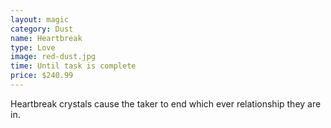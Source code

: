 ```yaml
---
layout: magic
category: Dust
name: Heartbreak
type: Love
image: red-dust.jpg
time: Until task is complete
price: $240.99
---
```


Heartbreak crystals cause the taker to end which ever relationship they are in.

